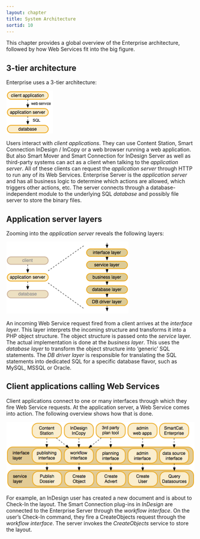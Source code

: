 ```yaml
---
layout: chapter
title: System Architecture
sortid: 10
---
```

This chapter provides a global overview of the Enterprise architecture, followed by how Web Services fit into the big figure.

## 3-tier architecture

Enterprise uses a 3-tier architecture:

![](images/image1.png)

Users interact with *client applications*. They can use Content Station, Smart Connection InDesign / InCopy or a web browser running a web application. But also Smart Mover and Smart Connection for InDesign Server as well as third-party systems can act as a client when talking to the *application server*. All of these clients can request the *application server* through HTTP to run any of its Web Services. Enterprise Server is the *application server* and has all business logic to determine which actions are allowed, which triggers other actions, etc. The server connects through a database-independent module to the underlying SQL *database* and possibly file server to store the binary files.

## Application server layers

Zooming into the *application server* reveals the following layers:

![](images/image2.png)

An incoming Web Service request fired from a client arrives at the *interface layer*. This layer interprets the incoming structure and transforms it into a PHP object structure. The object structure is passed onto the *service* layer. The actual implementation is done at the *business layer*. This uses the *database layer* to transform the object structure into ‘generic’ SQL statements. The *DB driver layer* is responsible for translating the SQL statements into dedicated SQL for a specific database flavor, such as MySQL, MSSQL or Oracle.

## Client applications calling Web Services

Client applications connect to one or many interfaces through which they fire Web Service requests. At the application server, a Web Service comes into action. The following overview shows how that is done.

![](images/image3.png)

For example, an InDesign user has created a new document and is about to Check-In the layout. The Smart Connection plug-ins in *InDesign* are connected to the Enterprise Server through the *workflow interface*. On the user’s Check-In command, they fire a CreateObjects request through the *workflow interface*. The server invokes the *CreateObjects* service to store the layout.
